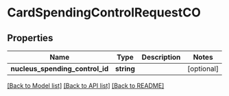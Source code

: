 # CardSpendingControlRequestCO

## Properties
Name | Type | Description | Notes
------------ | ------------- | ------------- | -------------
**nucleus_spending_control_id** | **string** |  | [optional] 

[[Back to Model list]](../README.md#documentation-for-models) [[Back to API list]](../README.md#documentation-for-api-endpoints) [[Back to README]](../README.md)


